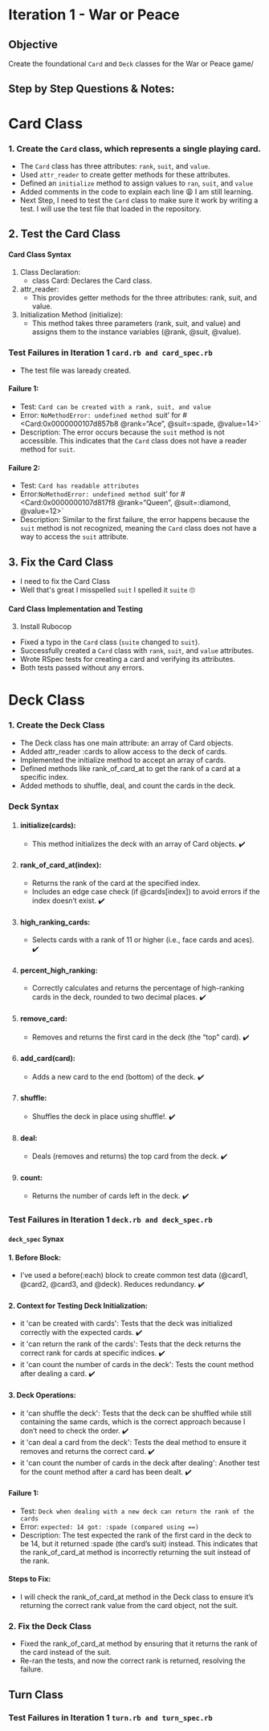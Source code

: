 # Iteration 1 - War or Peace

## Objective 
Create the foundational `Card` and `Deck` classes for the War or Peace game/

## Step by Step Questions & Notes:
# Card Class
### 1. Create the `Card` class, which represents a single playing card.
- The `Card` class has three attributes: `rank`, `suit`, and `value`.
- Used `attr_reader` to create getter methods for these attributes.
- Defined an `initialize` method to assign values to `ran`, `suit`, and `value`
- Added comments in the code to explain each line 😩 I am still learning. 
- Next Step, I need to test the `Card` class to make sure it work by writing a test. I will use the test file that loaded in the repository.

## 2. Test the Card Class
#### Card Class Syntax
1.	Class Declaration:
    - class Card: Declares the Card class.
2.	attr_reader:
	- This provides getter methods for the three attributes: rank, suit, and value.
3.	Initialization Method (initialize):
	- This method takes three parameters (rank, suit, and value) and assigns them to the instance variables (@rank, @suit, @value).

### Test Failures in Iteration 1 `card.rb and card_spec.rb`
- The test file was laready created.
#### Failure 1: 
- Test: `Card can be created with a rank, suit, and value`
- Error: `NoMethodError: undefined method `suit’ for #<Card:0x0000000107d857b8 @rank=“Ace”, @suit=:spade, @value=14>`
- Description: The error occurs because the `suit` method is not accessible. This indicates that the `Card` class does not have a reader method for `suit`.

#### Failure 2:
- Test: `Card has readable attributes`
- Error:`NoMethodError: undefined method `suit’ for #<Card:0x0000000107d817f8 @rank=“Queen”, @suit=:diamond, @value=12>`
- Description: Similar to the first failure, the error happens because the `suit` method is not recognized, meaning the `Card` class does not have a way to access the `suit` attribute.

## 3. Fix the Card Class
- I need to fix the Card Class
- Well that's great I misspelled `suit` I spelled it `suite` 🙄

#### Card Class Implementation and Testing
3. Install Rubocop
- Fixed a typo in the `Card` class (`suite` changed to `suit`).
- Successfully created a `Card` class with `rank`, `suit`, and `value` attributes.
- Wrote RSpec tests for creating a card and verifying its attributes.
- Both tests passed without any errors.

# Deck Class
### 1. Create the Deck Class

- The Deck class has one main attribute: an array of Card objects.
- Added attr_reader :cards to allow access to the deck of cards.
- Implemented the initialize method to accept an array of cards.
- Defined methods like rank_of_card_at to get the rank of a card at a specific index.
- Added methods to shuffle, deal, and count the cards in the deck.

### Deck Syntax
 1.	#### initialize(cards):
	- This method initializes the deck with an array of Card objects. ✔️
2.	#### rank_of_card_at(index):
	- Returns the rank of the card at the specified index.
	- Includes an edge case check (if @cards[index]) to avoid errors if the index doesn’t exist. ✔️
3.	#### high_ranking_cards:
	- Selects cards with a rank of 11 or higher (i.e., face cards and aces). ✔️
4.	#### percent_high_ranking:
	- Correctly calculates and returns the percentage of high-ranking cards in the deck, rounded to two decimal places. ✔️
5.	#### remove_card:
	- Removes and returns the first card in the deck (the “top” card). ✔️
6.	#### add_card(card):
	- Adds a new card to the end (bottom) of the deck. ✔️
7.	#### shuffle:
	- Shuffles the deck in place using shuffle!. ✔️
8.	#### deal:
	- Deals (removes and returns) the top card from the deck. ✔️
9.	#### count: 
    - Returns the number of cards left in the deck. ✔️
### Test Failures in Iteration 1 `deck.rb and deck_spec.rb`
#### `deck_spec` Synax
#### 1. Before Block:
- I've used a before(:each) block to create common test data (@card1, @card2, @card3, and @deck). Reduces redundancy. ✔️
#### 2.	Context for Testing Deck Initialization:
- it 'can be created with cards': Tests that the deck was initialized correctly with the expected cards. ✔️
- it 'can return the rank of the cards': Tests that the deck returns the correct rank for cards at specific indices. ✔️
- it 'can count the number of cards in the deck': Tests the count method after dealing a card. ✔️
#### 3.	Deck Operations:
- it 'can shuffle the deck': Tests that the deck can be shuffled while still containing the same cards, which is the correct approach because I don’t need to check the order. ✔️
- it 'can deal a card from the deck': Tests the deal method to ensure it removes and returns the correct card. ✔️
- it 'can count the number of cards in the deck after dealing': Another test for the count method after a card has been dealt. ✔️

#### Failure 1:
- Test: `Deck when dealing with a new deck can return the rank of the cards`
- Error: `expected: 14
got: :spade
(compared using ==)`
- Description: The test expected the rank of the first card in the deck to be 14, but it returned :spade (the card’s suit) instead. This indicates that the rank_of_card_at method is incorrectly returning the suit instead of the rank.

#### Steps to Fix:
- I will check the rank_of_card_at method in the Deck class to ensure it’s returning the correct rank value from the card object, not the suit.

### 2. Fix the Deck Class
- Fixed the rank_of_card_at method by ensuring that it returns the rank of the card instead of the suit.
- Re-ran the tests, and now the correct rank is returned, resolving the failure.

## Turn Class

### Test Failures in Iteration 1 `turn.rb and turn_spec.rb`